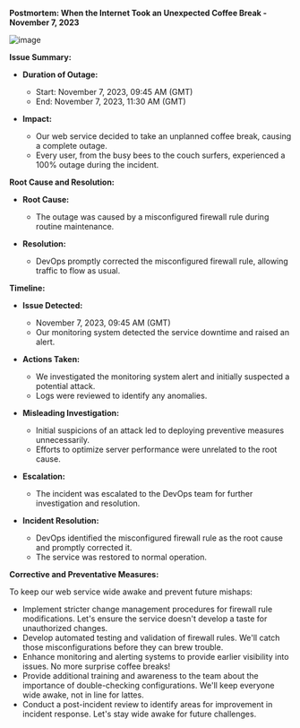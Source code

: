 **Postmortem: When the Internet Took an Unexpected Coffee Break - November 7, 2023**

![image](https://github.com/DzidediSenaya/alx-system_engineering-devops/assets/122812952/6b191ab0-34db-47c7-b7a0-adfbc9b45c2a)

**Issue Summary:**

- **Duration of Outage:**
  - Start: November 7, 2023, 09:45 AM (GMT)
  - End: November 7, 2023, 11:30 AM (GMT)

- **Impact:**
  - Our web service decided to take an unplanned coffee break, causing a complete outage.
  - Every user, from the busy bees to the couch surfers, experienced a 100% outage during the incident.

**Root Cause and Resolution:**

- **Root Cause:**
  - The outage was caused by a misconfigured firewall rule during routine maintenance.

- **Resolution:**
  - DevOps promptly corrected the misconfigured firewall rule, allowing traffic to flow as usual.

**Timeline:**

- **Issue Detected:**
  - November 7, 2023, 09:45 AM (GMT)
  - Our monitoring system detected the service downtime and raised an alert.

- **Actions Taken:**
  - We investigated the monitoring system alert and initially suspected a potential attack.
  - Logs were reviewed to identify any anomalies.

- **Misleading Investigation:**
  - Initial suspicions of an attack led to deploying preventive measures unnecessarily.
  - Efforts to optimize server performance were unrelated to the root cause.

- **Escalation:**
  - The incident was escalated to the DevOps team for further investigation and resolution.

- **Incident Resolution:**
  - DevOps identified the misconfigured firewall rule as the root cause and promptly corrected it.
  - The service was restored to normal operation.

**Corrective and Preventative Measures:**

To keep our web service wide awake and prevent future mishaps:

- Implement stricter change management procedures for firewall rule modifications.
Let's ensure the service doesn't develop a taste for unauthorized changes.
- Develop automated testing and validation of firewall rules.
We'll catch those misconfigurations before they can brew trouble.
- Enhance monitoring and alerting systems to provide earlier visibility into issues.
No more surprise coffee breaks!
- Provide additional training and awareness to the team about the importance of double-checking configurations.
We'll keep everyone wide awake, not in line for lattes.
- Conduct a post-incident review to identify areas for improvement in incident response.
Let's stay wide awake for future challenges.

